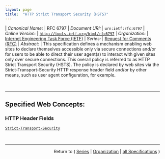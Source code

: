```yaml
---
layout: page
title:  "HTTP Strict Transport Security (HSTS)"
---
```


| *Canonical Name:* | RFC 6797
| *Document URI:* | `urn:ietf:rfc:6797`
| *Online Version:* | [`http://tools.ietf.org/html/rfc6797`](http://tools.ietf.org/html/rfc6797)
| *Organization:* | [Internet Engineering Task Force (IETF)](..  "List of specification series by this organization")
| *Series:* | [Request for Comments (RFC)](.  "List of specifications in this series")
| *Abstract:* | This specification defines a mechanism enabling web sites to declare themselves accessible only via secure connections and/or for users to be able to direct their user agent(s) to interact with given sites only over secure connections. This overall policy is referred to as HTTP Strict Transport Security (HSTS). The policy is declared by web sites via the Strict-Transport-Security HTTP response header field and/or by other means, such as user agent configuration, for example.

<br/>
<hr/>

## Specified Web Concepts:

### HTTP Header Fields

[`Strict-Transport-Security`](/concepts/http-header/Strict-Transport-Security "The Strict-Transport-Security HTTP response header field (STS header field) indicates to a UA that it MUST enforce the HSTS Policy in regards to the host emitting the response message containing this header field.")



<br/>
<hr/>

<p style="text-align: right">Return to ( <a href="./">Series</a> | <a href="../">Organization</a> | <a href="../../">all Specifications</a> )</p>